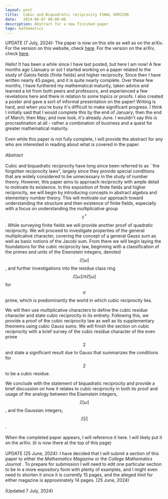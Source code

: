 ```yaml
---
layout: post
title:  Cubic and Biquadratic reciprocity FINAL VERSION
date:   2024-06-07 00:00-00
description: Abstract for a new finished paper
tags: mathematics
---
```


UPDATE (7 July, 2024): The paper is now on this site as well as on the arXiv. For the version on this website, check <a href="https://quadcryo.github.io/quadcryo/papers/">here</a>. For the version on the arXiv, check <a href="https://arxiv.org/abs/2407.03559">here</a>.
<br>
<br>
Hello! It has been a while since I have last posted, but here I am now! A few months ago (January or so) I started working on a paper related to the study of Galois fields (finite fields) and higher reciprocity. Since then I have written nearly 45 pages, and it is quite nearly complete. Over these few months, I have furthered my mathematical maturity, taken advice and learned a lot from both peers and professors, and experienced a few revelations here and there in relation to some topics or proofs. I also created a poster and gave a sort of informal presentation on the paper! Writing is hard, and when you're busy it's difficult to make significant progress. I think I initially said that I would complete this by the end of January; then the end of March; then May; and now look, it's already June. I wouldn't say this is procrastination at all - rather a combination of business and a quest for greater mathematical maturity. 
<br>
<br>
Even while this paper is not fully complete, I will provide the abstract for any who are interested in reading about what is covered in the paper. 
<br>
<br>
<i> Abstract </i>  
<br>
Cubic and biquadratic reciprocity have long since been referred to as ``the forgotten reciprocity laws", largely since they provide special conditions that are widely considered to be unnecessary in the study of number theory. However, this paper aims to approach reciprocity with ample detail to motivate its existence. In this exposition of finite fields and higher reciprocity, we will begin by introducing concepts in abstract algebra and elementary number theory. This will motivate our approach toward understanding the structure and then existence of finite fields, especially with a focus on understanding the multiplicative group $$\mathbb{F}^{*}$$. While surveying finite fields we will provide another proof of quadratic reciprocity. We will proceed to investigate properties of the general multiplicative character, covering the concept of a general Gauss sum as well as basic notions of the Jacobi sum. From there we will begin laying the foundations for the cubic reciprocity law, beginning with a classification of the primes and units of the Eisenstein integers, denoted $$\mathbb{Z}[\omega]$$, and further investigations into the residue class ring $$\mathbb{Z}[\omega]/\pi\mathbb{Z}[\omega]$$ for $$\pi$$ prime, which is predominantly the world in which cubic reciprocity lies. 

We will then use multiplicative characters to define the cubic residue character and state cubic reciprocity in its entirety. Following this, we provide a proof of the cubic reciprocity law as well as its supplementary theorems using cubic Gauss sums. We will finish the section on cubic reciprocity with a brief survey of the cubic residue character of the even prime $$2$$ and state a significant result due to Gauss that summarizes the conditions for $$2$$ to be a cubic residue. 

We conclude with the statement of biquadratic reciprocity and provide a brief discussion on how it relates to cubic reciprocity in both its proof and usage of the analogy between the Eisenstein integers, $$\mathbb{Z}[\omega]$$, and the Gaussian integers, $$\mathbb{Z}[i]$$. 
<br>
<br>
When the completed paper appears, I will reference it here. I will likely put it on the arXiv. (it is now there at the top of this page)
<br>
<br>
UPDATE (25 June, 2024): I have decided that I will submit a section of this paper to either the <i> Mathematics Magazine </i> or the <i> College Mathematics Journal </i>. To prepare for submission I will need to edit one particular section to be in a more expository form with plenty of examples, and I might even need to shorten it since it is currently 15 pages, and the alleged limit for either magazine is approximately 14 pages. (25 June, 2024)
<br>
<br>
(Updated 7 July, 2024)
